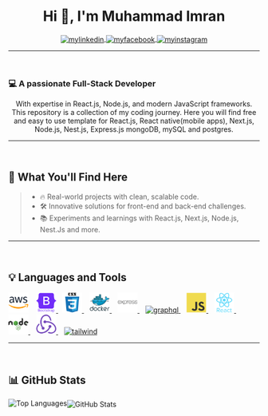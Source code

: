 <h1 align="center">Hi 👋, I'm Muhammad Imran</h1>

<p align="center">
  <a href="https://linkedin.com/in/mylinkedin" target="blank">
    <img align="center" src="https://raw.githubusercontent.com/rahuldkjain/github-profile-readme-generator/master/src/images/icons/Social/linked-in-alt.svg" alt="mylinkedin" height="20" width="30" />
  </a>
  <a href="https://fb.com/myfacebook" target="blank">
    <img align="center" src="https://raw.githubusercontent.com/rahuldkjain/github-profile-readme-generator/master/src/images/icons/Social/facebook.svg" alt="myfacebook" height="20" width="30" />
  </a>
  <a href="https://instagram.com/myinstagram" target="blank">
    <img align="center" src="https://raw.githubusercontent.com/rahuldkjain/github-profile-readme-generator/master/src/images/icons/Social/instagram.svg" alt="myinstagram" height="20" width="30" />
  </a>
</p>

---
&nbsp;
<h3 align="left">💻 A passionate Full-Stack Developer</h3>
<p align="center">
  With expertise in React.js, Node.js, and modern JavaScript frameworks.  
  This repository is a collection of my coding journey. Here you will find free and easy to use template for React.js, React native(mobile apps), Next.js, Node.js, Nest.js, Express.js mongoDB, mySQL and postgres.
</p>

---
&nbsp;&nbsp;
## 🚀 **What You'll Find Here**
> - 🔥 Real-world projects with clean, scalable code.
> - 🛠️ Innovative solutions for front-end and back-end challenges.
> - 📚 Experiments and learnings with React.js, Next.js, Node.js, Nest.Js and more.

---
&nbsp;&nbsp;&nbsp;
## 💡 **Languages and Tools**
<div dir="auto>
  <a href="https://aws.amazon.com" target="_blank" rel="noreferrer">
    <img src="https://raw.githubusercontent.com/devicons/devicon/master/icons/amazonwebservices/amazonwebservices-original-wordmark.svg" alt="aws" width="40" height="40" />
  </a>
  &nbsp;&nbsp;
  <a href="https://getbootstrap.com" target="_blank" rel="noreferrer">
    <img src="https://raw.githubusercontent.com/devicons/devicon/master/icons/bootstrap/bootstrap-plain-wordmark.svg" alt="bootstrap" width="40" height="40" />
  </a>
  &nbsp;
  <a href="https://www.w3schools.com/css/" target="_blank" rel="noreferrer">
    <img src="https://raw.githubusercontent.com/devicons/devicon/master/icons/css3/css3-original-wordmark.svg" alt="css3" width="40" height="40" />
  </a>
  &nbsp;&nbsp;
  <a href="https://www.docker.com/" target="_blank" rel="noreferrer">
    <img src="https://raw.githubusercontent.com/devicons/devicon/master/icons/docker/docker-original-wordmark.svg" alt="docker" width="40" height="40" />
  </a>
  &nbsp;&nbsp;
  <a href="https://expressjs.com" target="_blank" rel="noreferrer">
    <img src="https://raw.githubusercontent.com/devicons/devicon/master/icons/express/express-original-wordmark.svg" alt="express" width="40" height="40" />
  </a>
  &nbsp;&nbsp;
  <a href="https://graphql.org" target="_blank" rel="noreferrer">
    <img src="https://www.vectorlogo.zone/logos/graphql/graphql-icon.svg" alt="graphql" width="40" height="40"/>
  </a>
  &nbsp;&nbsp;
  <a href="https://developer.mozilla.org/en-US/docs/Web/JavaScript" target="_blank" rel="noreferrer">
    <img src="https://raw.githubusercontent.com/devicons/devicon/master/icons/javascript/javascript-original.svg" alt="javascript" width="40" height="40" />
  </a>
  &nbsp;&nbsp;
  <a href="https://reactjs.org/" target="_blank" rel="noreferrer">
    <img src="https://raw.githubusercontent.com/devicons/devicon/master/icons/react/react-original-wordmark.svg" alt="react" width="40" height="40" />
  </a>
  &nbsp;&nbsp;
  <a href="https://nodejs.org/" target="_blank" rel="noreferrer">
    <img src="https://raw.githubusercontent.com/devicons/devicon/master/icons/nodejs/nodejs-original-wordmark.svg" alt="nodejs" width="40" height="40" />
  </a>
  &nbsp;&nbsp;
  <a href="https://redux.js.org" target="_blank" rel="noreferrer">
    <img src="https://raw.githubusercontent.com/devicons/devicon/master/icons/redux/redux-original.svg" alt="redux" width="40" height="40" />
  </a>
  &nbsp;&nbsp;
  <a href="https://tailwindcss.com/" target="_blank" rel="noreferrer">
    <img src="https://www.vectorlogo.zone/logos/tailwindcss/tailwindcss-icon.svg" alt="tailwind" width="40" height="40" />
  </a>
</div>

<!-- ---
&nbsp;&nbsp;&nbsp;
## ❤️ **Support**
<p>
  <a href="https://www.buymeacoffee.com/Buymeacofee">
    <img align="center" src="https://cdn.buymeacoffee.com/buttons/v2/default-yellow.png" height="50" width="210" alt="Buy me a coffee" />
  </a>
  <a href="https://ko-fi.com/usernamecofee">
    <img align="center" src="https://cdn.ko-fi.com/cdn/kofi3.png?v=3" height="50" width="210" alt="Support me on Ko-fi" />
  </a>
</p> -->

---
&nbsp;&nbsp;&nbsp;
## 📊 **GitHub Stats**
<p>
  <img align="left" src="https://github-readme-stats.vercel.app/api/top-langs?username=mimranj&show_icons=true&locale=en&layout=compact" alt="Top Languages" />
</p>
<p>
  <img align="center" src="https://github-readme-stats.vercel.app/api?username=mimranj&show_icons=true&locale=en" alt="GitHub Stats" />
</p>

